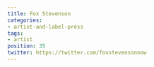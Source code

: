 ```yaml
---
title: Fox Stevenson
categories:
- artist-and-label-press
tags:
- artist
position: 35
twitter: https://twitter.com/foxstevensonnow
---
```


